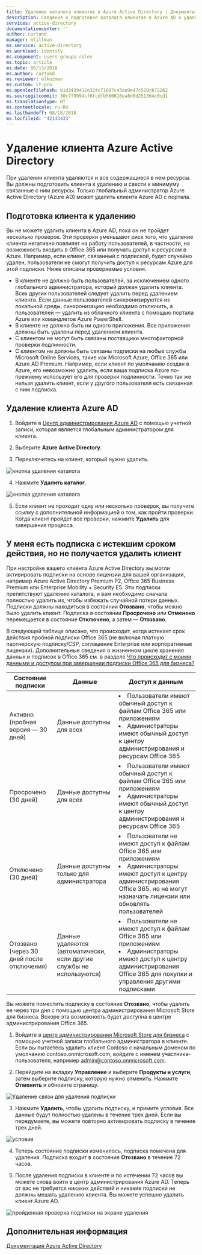 ```yaml
---
title: Удаление каталога клиентов в Azure Active Directory | Документы Майкрософт
description: Сведения о подготовке каталога клиентов в Azure AD к удалению
services: active-directory
documentationcenter: ''
author: curtand
manager: mtillman
ms.service: active-directory
ms.workload: identity
ms.component: users-groups-roles
ms.topic: article
ms.date: 06/13/2018
ms.author: curtand
ms.reviewer: elkuzmen
ms.custom: it-pro
ms.openlocfilehash: b1d3439412e324c71687c43aa9e47c520cb72262
ms.sourcegitcommit: 30c7f9994cf6fcdfb580616ea8d6d251364c0cd1
ms.translationtype: HT
ms.contentlocale: ru-RU
ms.lasthandoff: 08/18/2018
ms.locfileid: "42143433"
---
```

# <a name="delete-an-azure-active-directory-tenant"></a>Удаление клиента Azure Active Directory
При удалении клиента удаляются и все содержащиеся в нем ресурсы. Вы должны подготовить клиента к удалению и свести к минимуму связанные с ним ресурсы. Только глобальный администратор Azure Active Directory (Azure AD) может удалить клиента Azure AD с портала.

## <a name="prepare-the-tenant-for-deletion"></a>Подготовка клиента к удалению

Вы не можете удалить клиента в Azure AD, пока он не пройдет несколько проверок. Эти проверки уменьшают риск того, что удаление клиента негативно повлияет на работу пользователей, в частности, на возможность входить в Office 365 или получать доступ к ресурсам в Azure. Например, если клиент, связанный с подпиской, будет случайно удален, пользователи не смогут получить доступ к ресурсам Azure для этой подписки. Ниже описаны проверяемые условия.

* В клиенте не должно быть пользователей, за исключением одного глобального администратора, который должен удалить клиента. Всех других пользователей следует удалить перед удалением клиента. Если данные пользователей синхронизируются из локальной среды, синхронизацию необходимо отключить, а пользователей — удалить из облачного клиента с помощью портала Azure или командлетов Azure PowerShell. 
* В клиенте не должно быть ни одного приложения. Все приложения должны быть удалены перед удалением клиента.
* С клиентом не могут быть связаны поставщики многофакторной проверки подлинности.
* С клиентом не должны быть связаны подписки на любые службы Microsoft Online Services, такие как Microsoft Azure, Office 365 или Azure AD Premium. Например, если клиент по умолчанию создан в Azure, его невозможно удалить, если ваша подписка Azure по-прежнему использует его для проверки подлинности. Точно так же нельзя удалить клиент, если у другого пользователя есть связанная с ним подписка. 

## <a name="delete-an-azure-ad-tenant"></a>Удаление клиента Azure AD

1. Войдите в [Центр администрирования Azure AD](https://aad.portal.azure.com) с помощью учетной записи, которая является глобальным администратором для клиента.

2. Выберите **Azure Active Directory**.

3. Переключитесь на клиент, который нужно удалить.
  
  ![кнопка удаления каталога](./media/directory-delete-howto/delete-directory-command.png)

4. Нажмите **Удалить каталог**.
  
  ![кнопка удаления каталога](./media/directory-delete-howto/delete-directory-list.png)

5. Если клиент не проходит одну или несколько проверок, вы получите ссылку с дополнительной информацией о том, как пройти проверки. Когда клиент пройдет все проверки, нажмите **Удалить** для завершения процесса.

## <a name="i-have-an-expired-subscription-but-i-cant-delete-the-tenant"></a>У меня есть подписка с истекшим сроком действия, но не получается удалить клиент

При настройке вашего клиента Azure Active Directory вы могли активировать подписки на основе лицензии для вашей организации, например Azure Active Directory Premium P2, Office 365 Business Premium или Enterprise Mobility + Security E5. Эти подписки препятствуют удалению каталога, и вам необходимо сначала полностью удалить их, чтобы избежать случайной потери данных. Подписки должны находиться в состоянии **Отозвано**, чтобы можно было удалить клиент. Подписка в состоянии **Просрочено** или **Отменено** перемещается в состояние **Отключено**, а затем — **Отозвано**. 

В следующей таблице описано, что происходит, когда истекает срок действия пробной подписки Office 365 (не включая платную партнерскую подписку/CSP, соглашение Enterprise или корпоративные лицензии). Дополнительные сведения о жизненном цикле хранения данных и подписок в Office 365 см. в разделе [Что происходит с моими данными и доступом при завершении подписки Office 365 для бизнеса?](https://support.office.com/article/what-happens-to-my-data-and-access-when-my-office-365-for-business-subscription-ends-4436582f-211a-45ec-b72e-33647f97d8a3) 

Состояние подписки | Данные | Доступ к данным
----- | ----- | -----
Активно (пробная версия — 30 дней)  | Данные доступны для всех    | <li>Пользователи имеют обычный доступ к файлам Office 365 или приложениям<li>Администраторы имеют обычный доступ к центру администрирования и ресурсам Office 365 
Просрочено (30 дней)   | Данные доступны для всех    | <li>Пользователи имеют обычный доступ к файлам Office 365 или приложениям<li>Администраторы имеют обычный доступ к центру администрирования и ресурсам Office 365
Отключено (30 дней) | Данные доступны только для администратора  | <li>Пользователи не имеют доступ к файлам Office 365 или приложениям<li>Администраторы имеют доступ к центру администрирования Office 365, но не могут назначать лицензии или обновлять пользователей
Отозвано (через 30 дней после отключения) | Данные удаляются (автоматически, если другие службы не используются) | <li>Пользователи не имеют доступ к файлам Office 365 или приложениям<li>Администраторы имеют доступ к центру администрирования Office 365 для покупки и управления другими подписками 

Вы можете поместить подписку в состояние **Отозвано**, чтобы удалить ее через три дня с помощью центра администрирования Microsoft Store для бизнеса. Вскоре эта возможность будет доступна в центре администрирования Office 365.

1. Войдите в [центр администрирования Microsoft Store для бизнеса](https://businessstore.microsoft.com/manage/) с помощью учетной записи глобального администратора в клиенте. Если вы пытаетесь удалить клиент Contoso с начальным доменом по умолчанию contoso.onmicrosoft.com, войдите с именем участника-пользователя, например admin@contoso.onmicrosoft.com.

2. Перейдите на вкладку **Управление** и выберите **Продукты и услуги**, затем выберите подписку, которую нужно отменить. Нажмите **Отменить** и обновите страницу.
  
  ![Удаление связи для удаления подписки](./media/directory-delete-howto/delete-command.png)
  
3. Нажмите **Удалить**, чтобы удалить подписку, и примите условия. Все данные будут полностью удалены в течение трех дней. Если вы передумаете, вы можете повторно активировать подписку в течение трех дней.
  
  ![условия](./media/directory-delete-howto/delete-terms.png)

4. Теперь состояние подписки изменилось, подписка помечена для удаления. Подписка входит в состояние **Отозвано** в течение 72 часов.

5. После удаления подписки в клиенте и по истечении 72 часов вы можете снова войти в центр администрирования Azure AD. Теперь от вас не требуется никаких действий и никакие подписки не должны мешать удалению клиента. Вы можете успешно удалить клиент Azure AD.
  
  ![пройденная проверка подписки на экране удаления](./media/directory-delete-howto/delete-checks-passed.png)

## <a name="next-steps"></a>Дополнительная информация
[Документация Azure Active Directory](https://docs.microsoft.com/azure/active-directory/)
